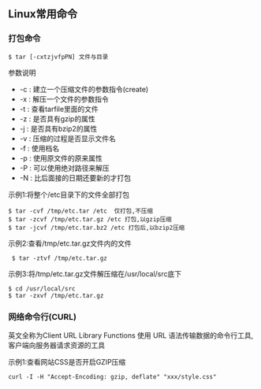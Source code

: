 ## Linux常用命令

### 打包命令

    $ tar [-cxtzjvfpPN] 文件与目录
    
参数说明

*  -c : 建立一个压缩文件的参数指令(create)
*  -x : 解压一个文件的参数指令
*  -t : 查看tarfile里面的文件
*  -z : 是否具有gzip的属性
*  -j : 是否具有bzip2的属性
*  -v : 压缩的过程是否显示文件名
*  -f : 使用档名
*  -p : 使用原文件的原来属性
*  -P : 可以使用绝对路径来解压
*  -N : 比后面接的日期还要新的才打包

示例1:将整个/etc目录下的文件全部打包

    $ tar -cvf /tmp/etc.tar /etc  仅打包,不压缩
    $ tar -zcvf /tmp/etc.tar.gz /etc 打包,以gzip压缩
    $ tar -jcvf /tmp/etc.tar.bz2 /etc 打包后,以bzip2压缩
    
示例2:查看/tmp/etc.tar.gz文件内的文件
 
     $ tar -ztvf /tmp/etc.tar.gz
     
示例3:将/tmp/etc.tar.gz文件解压缩在/usr/local/src底下

    $ cd /usr/local/src
    $ tar -zxvf /tmp/etc.tar.gz 
 
   
### 网络命令行(CURL)

英文全称为Client URL Library Functions 使用 URL 语法传输数据的命令行工具,客户端向服务器请求资源的工具

示例1:查看网站CSS是否开启GZIP压缩

    curl -I -H "Accept-Encoding: gzip, deflate" "xxx/style.css"
